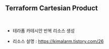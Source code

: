 ## Terraform Cartesian Product

<br>

* 테라폼 카테시안 반복 리소스 생성

* 리소스 설명 : https://kimalarm.tistory.com/26

